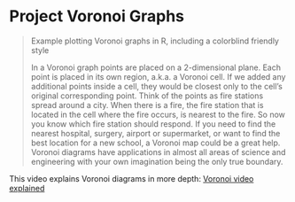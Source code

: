 # Project Voronoi Graphs

> Example plotting Voronoi graphs in R, including a colorblind friendly style
>
> In a Voronoi graph points are placed on a 2-dimensional plane. Each point is placed in its own region, a.k.a. a Voronoi cell. If we added any additional points inside a cell, they would be closest only to the cell’s original corresponding point. Think of the points as fire stations spread around a city. When there is a fire, the fire station that is located in the cell where the fire occurs, is nearest to the fire. So now you know which fire station should respond. If you need to find the nearest hospital, surgery, airport or supermarket, or want to find the best location for a new school, a Voronoi map could be a great help. Voronoi diagrams have applications in almost all areas of science and engineering with your own imagination being the only true boundary.

This video explains Voronoi diagrams in more depth: [Voronoi video explained](https://www.youtube.com/watch?v=xetxA_NCpas)
